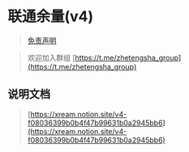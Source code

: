 # 联通余量(v4)

> [免责声明](https://github.com/xream/scripts/blob/main/README.md)

> 欢迎加入群组 [https://t.me/zhetengsha_group](https://t.me/zhetengsha_group)

## 说明文档

> [https://xream.notion.site/v4-f08036399b0b4f47b99631b0a2945bb6](https://xream.notion.site/v4-f08036399b0b4f47b99631b0a2945bb6)
